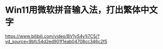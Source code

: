 # Win11用微软拼音输入法，打出繁体中文字

<https://www.bilibili.com/video/BV1yS4y1i7C5/?vd_source=9bfc54d2ed901f1eab04708cc346c2f5>

<p>&nbsp;</p>
